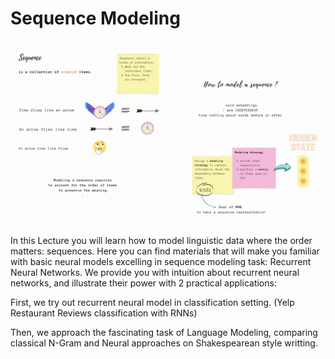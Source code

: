 # Sequence Modeling



<p align="center">
  <img src="img/seq.jpg" width="1200" title="hover text">
</p>




In this Lecture you will learn how to model linguistic data where the order matters: sequences.
Here you can find materials that will make you familiar with basic neural models excelling in sequence modeling task: Recurrent Neural Networks.
We provide you with intuition about recurrent neural networks, and illustrate their power with 2 practical applications:

First, we try out recurrent neural model in classification setting. (Yelp Restaurant Reviews classification with RNNs)

Then, we approach the fascinating task of Language Modeling, comparing classical N-Gram and Neural approaches on Shakespearean style writting.
